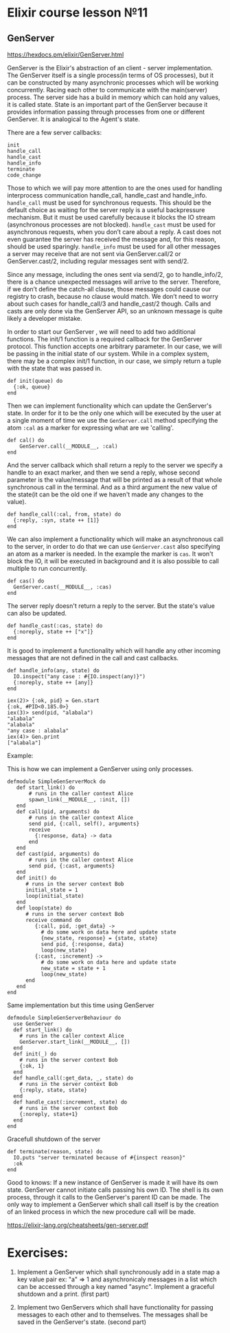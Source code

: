 # Elixir course lesson №11

## GenServer

https://hexdocs.pm/elixir/GenServer.html

GenServer is the Elixir's abstraction of an client - server implementation. The GenServer itself is a single process(in terms of OS processes), but it can be constructed by many asynchronic processes which will be working concurrently. Racing each other to communicate with the main(server) process.
The server side has a build in memory which can hold any values, it is called state. State is an important part of the GenServer because it provides information passing through processes from one or different GenServer. It is analogical to the Agent's state.


There are a few server callbacks:

```
init
handle_call
handle_cast
handle_info
terminate
code_change
```

Those to which we will pay more attention to are the ones used for handling interprocess communication  handle_call, handle_cast and handle_info. `handle_call` must be used for synchronous requests. This should be the default choice as waiting for the server reply is a useful backpressure mechanism.  But it must be used carefully because it blocks the IO stream (asynchronous processes are not blocked).  `handle_cast` must be used for asynchronous requests, when you don’t care about a reply. A cast does not even guarantee the server has received the message and, for this reason, should be used sparingly.
`handle_info` must be used for all other messages a server may receive that are not sent via GenServer.call/2 or GenServer.cast/2, including regular messages sent with send/2.

Since any message, including the ones sent via send/2, go to handle_info/2, there is a chance unexpected messages will arrive to the server. Therefore, if we don’t define the catch-all clause, those messages could cause our registry to crash, because no clause would match. We don’t need to worry about such cases for handle_call/3 and handle_cast/2 though. Calls and casts are only done via the GenServer API, so an unknown message is quite likely a developer mistake.



In order to start our GenServer , we will need to add two additional functions.
The init/1 function is a required callback for the GenServer protocol. This function accepts one arbitrary parameter. In our case, we will be passing in the initial state of our system. While in a complex system, there may be a complex init/1 function, in our case, we simply return a tuple with the state that was passed in.

```
def init(queue) do
  {:ok, queue}
end
```

Then we can implement functionality which can update the GenServer's state. In order for it to be the only one which will be executed by the user at a single moment of time we use the `GenServer.call` method specifying the atom `:cal` as a marker for expressing what are we 'calling'.
```
def cal() do
    GenServer.call(__MODULE__, :cal)
end
```

And the server callback which shall return a reply to the server we specify a handle to an exact marker, and then we send a reply, whose second parameter is the value/message that will be printed as a result of that whole synchronous call in the terminal. And as a third argument the new value of the state(it can be the old one if we haven't made any changes to the value).
```
def handle_call(:cal, from, state) do
  {:reply, :syn, state ++ [1]}
end
```

We can also implement a functionality which will make an asynchronous call to the server, in order to do that we can use `GenServer.cast` also specifying an atom as a marker is needed. In the example the marker is `cas`. It won't block the IO, it will be executed in background and it is also possible to call multiple to run concurrently.
```
def cas() do
  GenServer.cast(__MODULE__, :cas)
end
```

The server reply doesn't return a reply to the server. But the state's value can also be updated.
```
def handle_cast(:cas, state) do
  {:noreply, state ++ ["x"]}
end
```

It is good to implement a functionality which will handle any other incoming messages that are not defined in the call and cast callbacks.
```
def handle_info(any, state) do
  IO.inspect("any case : #{IO.inspect(any)}")
  {:noreply, state ++ [any]}
end

iex(2)> {:ok, pid} = Gen.start
{:ok, #PID<0.185.0>}
iex(3)> send(pid, "alabala")  
"alabala"
"alabala"
"any case : alabala"
iex(4)> Gen.print
["alabala"]
```


Example:

This is how we can implement a GenServer using only processes.
```
defmodule SimpleGenServerMock do
   def start_link() do
       # runs in the caller context Alice
       spawn_link(__MODULE__, :init, [])
   end
   def call(pid, arguments) do
       # runs in the caller context Alice
       send pid, {:call, self(), arguments}
       receive
         {:response, data} -> data
       end
   end
   def cast(pid, arguments) do
       # runs in the caller context Alice
       send pid, {:cast, arguments}
   end
   def init() do
      # runs in the server context Bob
      initial_state = 1
      loop(initial_state)
   end
   def loop(state) do
      # runs in the server context Bob
      receive command do
         {:call, pid, :get_data} ->
           # do some work on data here and update state
           {new_state, response} = {state, state}
           send pid, {:response, data}
           loop(new_state)
         {:cast, :increment} ->
           # do some work on data here and update state
           new_state = state + 1
           loop(new_state)
      end
   end
end
```

Same implementation but this time using GenServer
```
defmodule SimpleGenServerBehaviour do
  use GenServer
  def start_link() do
    # runs in the caller context Alice
    GenServer.start_link(__MODULE__, [])
  end
  def init(_) do
    # runs in the server context Bob
    {:ok, 1}
  end
  def handle_call(:get_data, _, state) do
    # runs in the server context Bob
    {:reply, state, state}
  end
  def handle_cast(:increment, state) do
    # runs in the server context Bob
    {:noreply, state+1}
  end
end
```


Gracefull shutdown of the server
```
def terminate(reason, state) do
  IO.puts "server terminated because of #{inspect reason}"
  :ok
end
```

Good to knows:
If a new instance of GenServer is made it will have its own state.
GenServer cannot initiate calls passing his own ID.
The shell is its own process, through it calls to the GenServer's parent ID can be made. 
The only way to implement a GenServer which shall call itself is by the creation of an linked process in which the new procedure call will be made.

https://elixir-lang.org/cheatsheets/gen-server.pdf

# Exercises:

1. Implement a GenServer which shall synchronously add in a state map a key value pair ex: "a" => 1 and asynchronicaly messages in a list which can be accessed through a key named "async". Implement a graceful shutdown and a print. (first part)


2. Implement two GenServers which shall have functionality for passing messages to each other and to themselves. The messages shall be saved in the GenServer's state. (second part)

